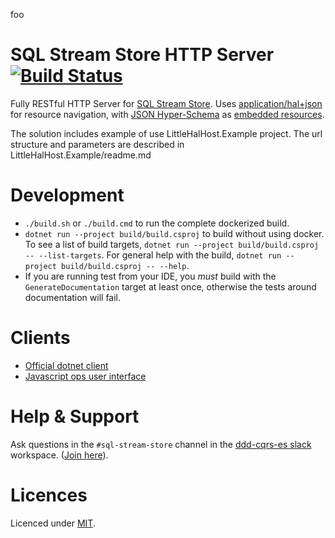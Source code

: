 foo
# SQL Stream Store HTTP Server [![Build Status](https://travis-ci.org/SQLStreamStore/SQLStreamStore.HAL.svg?branch=master)](https://travis-ci.org/SQLStreamStore/SQLStreamStore.HAL)

Fully RESTful HTTP Server for [SQL Stream Store](https://github.com/SQLStreamStore/SQLStreamStore). Uses [application/hal+json](https://tools.ietf.org/html/draft-kelly-json-hal-08) for resource navigation, with [JSON Hyper-Schema](https://json-schema.org/latest/json-schema-hypermedia.html) as [embedded resources](https://tools.ietf.org/html/draft-kelly-json-hal-08#section-4.1.2).

The solution includes example of use  LittleHalHost.Example project. The url structure and parameters are described in LittleHalHost.Example/readme.md

# Development

- `./build.sh` or `./build.cmd` to run the complete dockerized build.
- `dotnet run --project build/build.csproj` to build without using docker.
To see a list of build targets, `dotnet run --project build/build.csproj -- --list-targets`.
For general help with the build, `dotnet run --project build/build.csproj -- --help`.
- If you are running test from your IDE, you _must_ build with the `GenerateDocumentation` target at least once, otherwise the tests around documentation will fail.

# Clients

- [Official dotnet client](https://github.com/SQLStreamStore/SQLStreamStore)
- [Javascript ops user interface](https://github.com/SQLStreamStore/sql-stream-store-browser)

# Help & Support

Ask questions in the `#sql-stream-store` channel in the [ddd-cqrs-es slack](https://ddd-cqrs-es.slack.com) workspace. ([Join here](https://ddd-cqrs-es.herokuapp.com/)).

# Licences

Licenced under [MIT](LICENSE).
